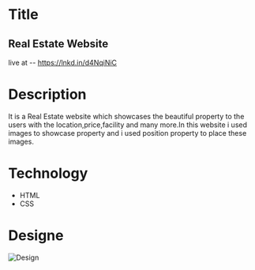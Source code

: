 # Title
## Real Estate Website
live at -- https://lnkd.in/d4NqiNiC

# Description
It is a Real Estate website which showcases the beautiful property to the users with the location,price,facility and many more.In this website i used images to showcase property and i used position property to place these images.


# Technology 
- HTML
- CSS

# Designe
![Design](./Real%20Estate%20-%20Desktop.png)